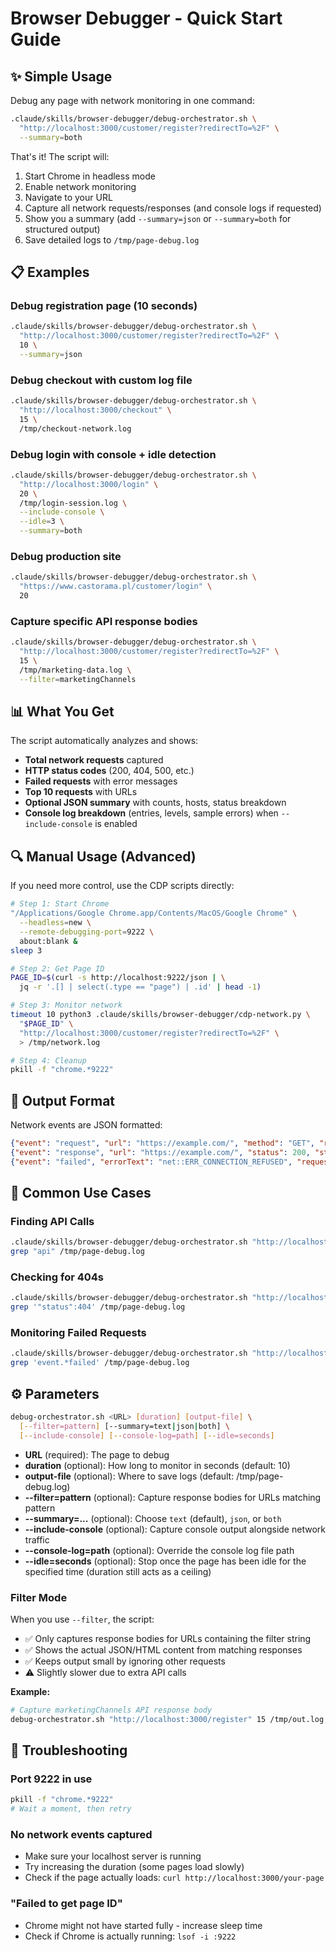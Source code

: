 # Browser Debugger - Quick Start Guide

## ✨ Simple Usage

Debug any page with network monitoring in one command:

```bash
.claude/skills/browser-debugger/debug-orchestrator.sh \
  "http://localhost:3000/customer/register?redirectTo=%2F" \
  --summary=both
```

That's it! The script will:
1. Start Chrome in headless mode
2. Enable network monitoring
3. Navigate to your URL
4. Capture all network requests/responses (and console logs if requested)
5. Show you a summary (add `--summary=json` or `--summary=both` for structured output)
6. Save detailed logs to `/tmp/page-debug.log`

## 📋 Examples

### Debug registration page (10 seconds)
```bash
.claude/skills/browser-debugger/debug-orchestrator.sh \
  "http://localhost:3000/customer/register?redirectTo=%2F" \
  10 \
  --summary=json
```

### Debug checkout with custom log file
```bash
.claude/skills/browser-debugger/debug-orchestrator.sh \
  "http://localhost:3000/checkout" \
  15 \
  /tmp/checkout-network.log
```

### Debug login with console + idle detection
```bash
.claude/skills/browser-debugger/debug-orchestrator.sh \
  "http://localhost:3000/login" \
  20 \
  /tmp/login-session.log \
  --include-console \
  --idle=3 \
  --summary=both
```

### Debug production site
```bash
.claude/skills/browser-debugger/debug-orchestrator.sh \
  "https://www.castorama.pl/customer/login" \
  20
```

### Capture specific API response bodies
```bash
.claude/skills/browser-debugger/debug-orchestrator.sh \
  "http://localhost:3000/customer/register?redirectTo=%2F" \
  15 \
  /tmp/marketing-data.log \
  --filter=marketingChannels
```

## 📊 What You Get

The script automatically analyzes and shows:
- **Total network requests** captured
- **HTTP status codes** (200, 404, 500, etc.)
- **Failed requests** with error messages
- **Top 10 requests** with URLs
- **Optional JSON summary** with counts, hosts, status breakdown
- **Console log breakdown** (entries, levels, sample errors) when `--include-console` is enabled

## 🔍 Manual Usage (Advanced)

If you need more control, use the CDP scripts directly:

```bash
# Step 1: Start Chrome
"/Applications/Google Chrome.app/Contents/MacOS/Google Chrome" \
  --headless=new \
  --remote-debugging-port=9222 \
  about:blank &
sleep 3

# Step 2: Get Page ID
PAGE_ID=$(curl -s http://localhost:9222/json | \
  jq -r '.[] | select(.type == "page") | .id' | head -1)

# Step 3: Monitor network
timeout 10 python3 .claude/skills/browser-debugger/cdp-network.py \
  "$PAGE_ID" \
  "http://localhost:3000/customer/register?redirectTo=%2F" \
  > /tmp/network.log

# Step 4: Cleanup
pkill -f "chrome.*9222"
```

## 📝 Output Format

Network events are JSON formatted:

```json
{"event": "request", "url": "https://example.com/", "method": "GET", "requestId": "..."}
{"event": "response", "url": "https://example.com/", "status": 200, "statusText": "OK", "mimeType": "text/html", "requestId": "..."}
{"event": "failed", "errorText": "net::ERR_CONNECTION_REFUSED", "requestId": "..."}
```

## 🎯 Common Use Cases

### Finding API Calls
```bash
.claude/skills/browser-debugger/debug-orchestrator.sh "http://localhost:3000/mypage" 15
grep "api" /tmp/page-debug.log
```

### Checking for 404s
```bash
.claude/skills/browser-debugger/debug-orchestrator.sh "http://localhost:3000/mypage" 10
grep '"status":404' /tmp/page-debug.log
```

### Monitoring Failed Requests
```bash
.claude/skills/browser-debugger/debug-orchestrator.sh "http://localhost:3000/mypage" 10
grep 'event.*failed' /tmp/page-debug.log
```

## ⚙️ Parameters

```bash
debug-orchestrator.sh <URL> [duration] [output-file] \
  [--filter=pattern] [--summary=text|json|both] \
  [--include-console] [--console-log=path] [--idle=seconds]
```

- **URL** (required): The page to debug
- **duration** (optional): How long to monitor in seconds (default: 10)
- **output-file** (optional): Where to save logs (default: /tmp/page-debug.log)
- **--filter=pattern** (optional): Capture response bodies for URLs matching pattern
- **--summary=...** (optional): Choose `text` (default), `json`, or `both`
- **--include-console** (optional): Capture console output alongside network traffic
- **--console-log=path** (optional): Override the console log file path
- **--idle=seconds** (optional): Stop once the page has been idle for the specified time (duration still acts as a ceiling)

### Filter Mode

When you use `--filter`, the script:
- ✅ Only captures response bodies for URLs containing the filter string
- ✅ Shows the actual JSON/HTML content from matching responses
- ✅ Keeps output small by ignoring other requests
- ⚠️ Slightly slower due to extra API calls

**Example:**
```bash
# Capture marketingChannels API response body
debug-orchestrator.sh "http://localhost:3000/register" 15 /tmp/out.log --filter=marketingChannels
```

## 🚨 Troubleshooting

### Port 9222 in use
```bash
pkill -f "chrome.*9222"
# Wait a moment, then retry
```

### No network events captured
- Make sure your localhost server is running
- Try increasing the duration (some pages load slowly)
- Check if the page actually loads: `curl http://localhost:3000/your-page`

### "Failed to get page ID"
- Chrome might not have started fully - increase sleep time
- Check if Chrome is actually running: `lsof -i :9222`
